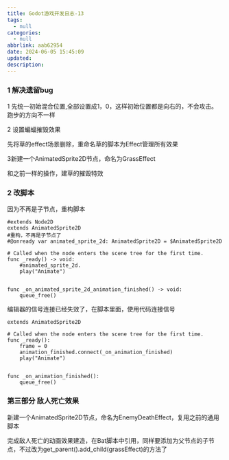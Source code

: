 ```yaml
---
title: Godot游戏开发日志-13
tags:
  - null
categories:
  - null
abbrlink: aab62954
date: 2024-06-05 15:45:09
updated:
description:
---
```


### 1 解决遗留bug

1 先统一初始混合位置,全部设置成1，0，这样初始位置都是向右的，不会攻击。跑步的方向不一样

2 设置蝙蝠摧毁效果

先将草的effect场景删除，重命名草的脚本为Effect管理所有效果

3新建一个AnimatedSprite2D节点，命名为GrassEffect

和之前一样的操作，建草的摧毁特效

### 2 改脚本

因为不再是子节点，重构脚本

```
#extends Node2D
extends AnimatedSprite2D
#重构，不再是子节点了
#@onready var animated_sprite_2d: AnimatedSprite2D = $AnimatedSprite2D

# Called when the node enters the scene tree for the first time.
func _ready() -> void:
	#animated_sprite_2d.
	play("Animate")


func _on_animated_sprite_2d_animation_finished() -> void:
	queue_free()

```

编辑器的信号连接已经失效了，在脚本里面，使用代码连接信号

```
extends AnimatedSprite2D

# Called when the node enters the scene tree for the first time.
func _ready():
	frame = 0
	animation_finished.connect(_on_animation_finished)
	play("Animate")


func _on_animation_finished():
	queue_free()

```

### 第三部分 敌人死亡效果

新建一个AnimatedSprite2D节点，命名为EnemyDeathEffect，复用之前的通用脚本

完成敌人死亡的动画效果建造，在Bat脚本中引用，同样要添加为父节点的子节点，不过改为get_parent().add_child(grassEffect)的方法了
